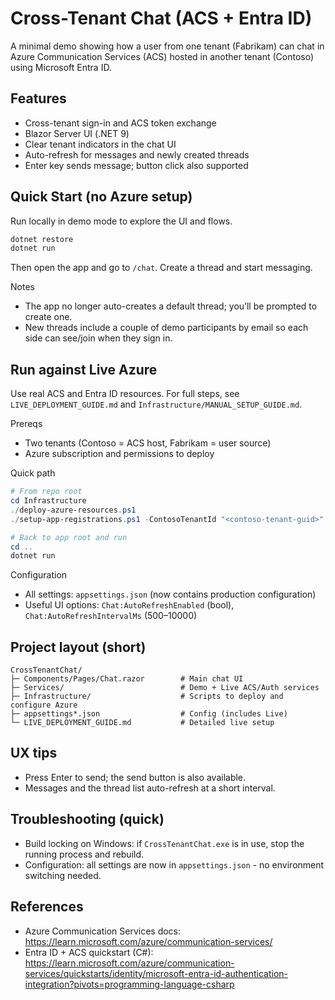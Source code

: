 # Cross-Tenant Chat (ACS + Entra ID)

A minimal demo showing how a user from one tenant (Fabrikam) can chat in Azure Communication Services (ACS) hosted in another tenant (Contoso) using Microsoft Entra ID.

## Features
- Cross-tenant sign-in and ACS token exchange
- Blazor Server UI (.NET 9)
- Clear tenant indicators in the chat UI
- Auto-refresh for messages and newly created threads
- Enter key sends message; button click also supported

## Quick Start (no Azure setup)
Run locally in demo mode to explore the UI and flows.

```powershell
dotnet restore
dotnet run
```

Then open the app and go to `/chat`. Create a thread and start messaging.

Notes
- The app no longer auto-creates a default thread; you’ll be prompted to create one.
- New threads include a couple of demo participants by email so each side can see/join when they sign in.

## Run against Live Azure
Use real ACS and Entra ID resources. For full steps, see `LIVE_DEPLOYMENT_GUIDE.md` and `Infrastructure/MANUAL_SETUP_GUIDE.md`.

Prereqs
- Two tenants (Contoso = ACS host, Fabrikam = user source)
- Azure subscription and permissions to deploy

Quick path
```powershell
# From repo root
cd Infrastructure
./deploy-azure-resources.ps1
./setup-app-registrations.ps1 -ContosoTenantId "<contoso-tenant-guid>" -FabrikamTenantId "<fabrikam-tenant-guid>"

# Back to app root and run
cd ..
dotnet run
```

Configuration
- All settings: `appsettings.json` (now contains production configuration)
- Useful UI options: `Chat:AutoRefreshEnabled` (bool), `Chat:AutoRefreshIntervalMs` (500–10000)

## Project layout (short)
```
CrossTenantChat/
├─ Components/Pages/Chat.razor        # Main chat UI
├─ Services/                          # Demo + Live ACS/Auth services
├─ Infrastructure/                    # Scripts to deploy and configure Azure
├─ appsettings*.json                  # Config (includes Live)
└─ LIVE_DEPLOYMENT_GUIDE.md           # Detailed live setup
```

## UX tips
- Press Enter to send; the send button is also available.
- Messages and the thread list auto-refresh at a short interval.

## Troubleshooting (quick)
- Build locking on Windows: if `CrossTenantChat.exe` is in use, stop the running process and rebuild.
- Configuration: all settings are now in `appsettings.json` - no environment switching needed.

## References
- Azure Communication Services docs: https://learn.microsoft.com/azure/communication-services/
- Entra ID + ACS quickstart (C#): https://learn.microsoft.com/azure/communication-services/quickstarts/identity/microsoft-entra-id-authentication-integration?pivots=programming-language-csharp
